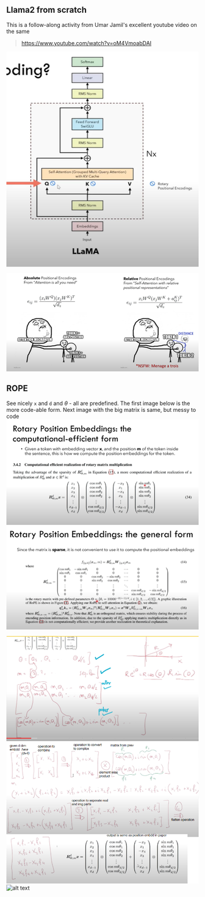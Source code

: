 ## Llama2 from scratch

This is a follow-along activity from Umar Jamil's excellent youtube video on the same
> https://www.youtube.com/watch?v=oM4VmoabDAI

![alt text](images/architecture.png)

![alt text](images/encodings-meme.png)

## ROPE
See nicely `x` and `d` and $\theta$ - all are predefined. The first image below is the more code-able form. Next image with the big matrix is same, but messy to code
![alt text](images/rope-1.png)
![alt text](images/rope-2.png)


![alt text](images/rope-complex-freqs.png)
![alt text](images/rope-complex-freqs-2.png)
![alt text](image.png)
